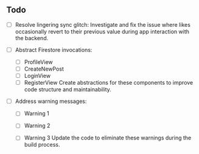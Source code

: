 ## Todo

- [ ] Resolve lingering sync glitch: Investigate and fix the issue where likes occasionally revert to their previous value during app interaction with the backend.

- [ ] Abstract Firestore invocations:
  - [ ] ProfileView
  - [ ] CreateNewPost
  - [ ] LoginView
  - [ ] RegisterView
  Create abstractions for these components to improve code structure and maintainability.

- [ ] Address warning messages:
  - [ ] Warning 1
  - [ ] Warning 2
  - [ ] Warning 3
  Update the code to eliminate these warnings during the build process.

